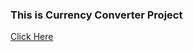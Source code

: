 <h3>This is Currency Converter Project</h3>
<a href="https://javascript-black-tau.vercel.app/">Click Here </a>

